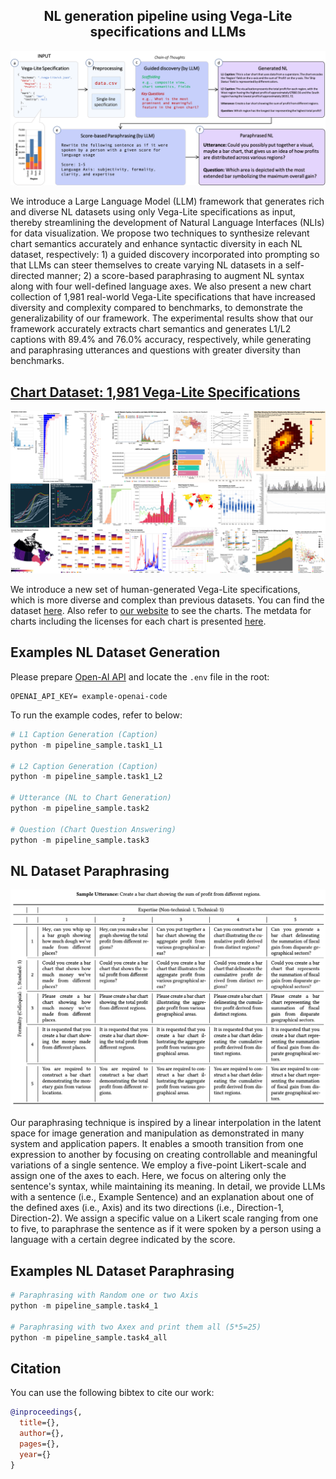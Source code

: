 <p align="center">
  <h2 align="center">NL generation pipeline using Vega-Lite specifications and LLMs</h2>
</p>

![img](https://github.com/hyungkwonko/chart-llm/blob/main/docs/static/img/fig3.png?raw=true)

We introduce a Large Language Model (LLM) framework that generates rich and diverse NL datasets using only Vega-Lite specifications as input, thereby streamlining the development of Natural Language Interfaces (NLIs) for data visualization. We propose two techniques to synthesize relevant chart semantics accurately and enhance syntactic diversity in each NL dataset, respectively: 1) a guided discovery incorporated into prompting so that LLMs can steer themselves to create varying NL datasets in a self-directed manner; 2) a score-based paraphrasing to augment NL syntax along with four well-defined language axes. We also present a new chart collection of 1,981 real-world Vega-Lite specifications that have increased diversity and complexity compared to benchmarks, to demonstrate the generalizability of our framework. The experimental results show that our framework accurately extracts chart semantics and generates L1/L2 captions with 89.4% and 76.0% accuracy, respectively, while generating and paraphrasing utterances and questions with greater diversity than benchmarks.


## [Chart Dataset: 1,981 Vega-Lite Specifications](https://github.com/hyungkwonko/chart-llm/tree/main/docs/data/chart)

![img](https://github.com/hyungkwonko/chart-llm/blob/main/docs/static/img/teaser.png?raw=true)

We introduce a new set of human-generated Vega-Lite specifications, which is more diverse and complex than previous datasets. You can find the dataset [here](https://github.com/hyungkwonko/chart-llm/tree/main/docs/data/chart). Also refer to [our website](https://hyungkwonko.info/chart-llm/explorer.html) to see the charts. The metdata for charts including the licenses for each chart is presented [here](https://docs.google.com/spreadsheets/d/1zszDR2Rtf64v2RSUi7PpuWymhVV-4uQOmYJZqVxxDqc/edit?usp=sharing).


## Examples NL Dataset Generation
Please prepare [Open-AI API](https://openai.com/blog/openai-api) and locate the `.env` file in the root:
```
OPENAI_API_KEY= example-openai-code
```

To run the example codes, refer to below:
```python
# L1 Caption Generation (Caption)
python -m pipeline_sample.task1_L1

# L2 Caption Generation (Caption)
python -m pipeline_sample.task1_L2

# Utterance (NL to Chart Generation)
python -m pipeline_sample.task2

# Question (Chart Question Answering)
python -m pipeline_sample.task3
```


## NL Dataset Paraphrasing

![img](https://github.com/hyungkwonko/chart-llm/blob/main/docs/static/img/paraphrase.png?raw=true)

Our paraphrasing technique is inspired by a linear interpolation in the latent space for image generation and manipulation as demonstrated in many system and application papers. It enables a smooth transition from one expression to another by focusing on creating controllable and meaningful variations of a single sentence. We employ a five-point Likert-scale and assign one of the axes to each. Here, we focus on altering only the sentence's syntax, while maintaining its meaning. In detail, we provide LLMs with a sentence (i.e., Example Sentence) and an explanation about one of the defined axes (i.e., Axis) and its two directions (i.e., Direction-1, Direction-2). We assign a specific value on a Likert scale ranging from one to five, to paraphrase the sentence as if it were spoken by a person using a language with a certain degree indicated by the score.

## Examples NL Dataset Paraphrasing
```python
# Paraphrasing with Random one or two Axis
python -m pipeline_sample.task4_1

# Paraphrasing with two Axex and print them all (5*5=25)
python -m pipeline_sample.task4_all
```

## Citation

You can use the following bibtex to cite our work:

```bibtex
@inproceedings{,
  title={},
  author={},
  pages={},
  year={}
}
```